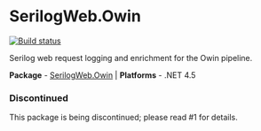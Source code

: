 # SerilogWeb.Owin

[![Build status](https://ci.appveyor.com/api/projects/status/stdynlreo21xoi2c/branch/master?svg=true)](https://ci.appveyor.com/project/serilog-web/owin/branch/master)

Serilog web request logging and enrichment for the Owin pipeline.

**Package** - [SerilogWeb.Owin](http://nuget.org/packages/serilogweb.owin) | **Platforms** - .NET 4.5

### Discontinued

This package is being discontinued; please read #1 for details.
